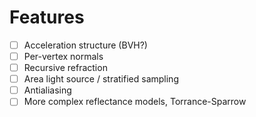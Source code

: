 # Features
- [ ] Acceleration structure (BVH?)
- [ ] Per-vertex normals
- [ ] Recursive refraction
- [ ] Area light source / stratified sampling
- [ ] Antialiasing
- [ ] More complex reflectance models, Torrance-Sparrow
